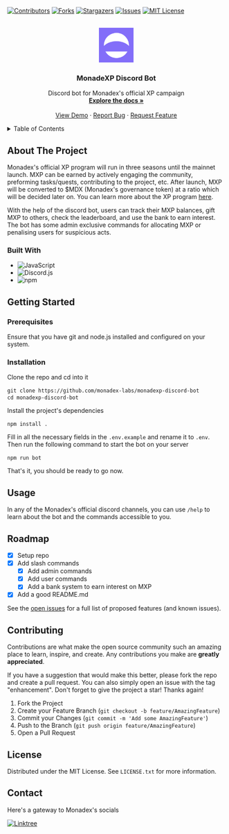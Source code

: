 <!-- PROJECT SHIELDS -->
[![Contributors][contributors-shield]][contributors-url]
[![Forks][forks-shield]][forks-url]
[![Stargazers][stars-shield]][stars-url]
[![Issues][issues-shield]][issues-url]
[![MIT License][license-shield]][license-url]


<!-- PROJECT LOGO -->
<br />
<div align="center">
  <a href="https://github.com/monadex-labs/monadexp-discord-bot">
    <img src="./src/assets/monadexLogo.png" alt="Logo" width="80">
  </a>

  <h3 align="center">MonadeXP Discord Bot</h3>

  <p align="center">
    Discord bot for Monadex's official XP campaign
    <br />
    <a href="https://monadex.gitbook.io/monadex/features/monadexp-campaign"><strong>Explore the docs »</strong></a>
    <br />
    <br />
    <a href="https://discord.gg/gUG5fhF69D">View Demo</a>
    ·
    <a href="https://github.com/monadex-labs/monadexp-discord-bot/issues/new?labels=bug&template=bug-report---.md">Report Bug</a>
    ·
    <a href="https://github.com/monadex-labs/monadexp-discord-bot/issues/new?labels=enhancement&template=feature-request---.md">Request Feature</a>
  </p>
</div>


<!-- TABLE OF CONTENTS -->
<details>
  <summary>Table of Contents</summary>
  <ol>
    <li>
      <a href="#about-the-project">About The Project</a>
      <ul>
        <li><a href="#built-with">Built With</a></li>
      </ul>
    </li>
    <li>
      <a href="#getting-started">Getting Started</a>
      <ul>
        <li><a href="#prerequisites">Prerequisites</a></li>
        <li><a href="#installation">Installation</a></li>
      </ul>
    </li>
    <li><a href="#usage">Usage</a></li>
    <li><a href="#roadmap">Roadmap</a></li>
    <li><a href="#contributing">Contributing</a></li>
    <li><a href="#license">License</a></li>
    <li><a href="#contact">Contact</a></li>
  </ol>
</details>


<!-- ABOUT THE PROJECT -->
## About The Project

Monadex's official XP program will run in three seasons until the mainnet launch. MXP can be earned by actively engaging the community, preforming tasks/quests, contributing to the project, etc. After launch, MXP will be converted to $MDX (Monadex's governance token) at a ratio which will be decided later on. You can learn more about the XP program [here](https://monadex.gitbook.io/monadex/features/monadexp-campaign).

With the help of the discord bot, users can track their MXP balances, gift MXP to others, check the leaderboard, and use the bank to earn interest. The bot has some admin exclusive commands for allocating MXP or penalising users for suspicious acts.


### Built With

- ![JavaScript][javascript-url]
- ![Discord.js](https://img.shields.io/badge/-DISCORD.JS-%235865F2.svg?style=for-the-badge)
- ![npm][npm-url]


<!-- GETTING STARTED -->
## Getting Started

### Prerequisites

Ensure that you have git and node.js installed and configured on your system. 

### Installation

Clone the repo and cd into it

```shell
git clone https://github.com/monadex-labs/monadexp-discord-bot
cd monadexp-discord-bot
```

Install the project's dependencies

```shell
npm install .
```

Fill in all the necessary fields in the `.env.example` and rename it to `.env`. Then run the following command to start the bot on your server

```shell
npm run bot
```

That's it, you should be ready to go now.


<!-- USAGE EXAMPLES -->
## Usage

In any of the Monadex's official discord channels, you can use `/help` to learn about the bot and the commands accessible to you.


<!-- ROADMAP -->
## Roadmap

- [x] Setup repo
- [x] Add slash commands
  - [x] Add admin commands
  - [x] Add user commands
  - [x] Add a bank system to earn interest on MXP
- [x] Add a good README.md

See the [open issues](https://github.com/monadex-labs/monadexp-discord-bot/issues) for a full list of proposed features (and known issues).


<!-- CONTRIBUTING -->
## Contributing

Contributions are what make the open source community such an amazing place to learn, inspire, and create. Any contributions you make are **greatly appreciated**.

If you have a suggestion that would make this better, please fork the repo and create a pull request. You can also simply open an issue with the tag "enhancement".
Don't forget to give the project a star! Thanks again!

1. Fork the Project
2. Create your Feature Branch (`git checkout -b feature/AmazingFeature`)
3. Commit your Changes (`git commit -m 'Add some AmazingFeature'`)
4. Push to the Branch (`git push origin feature/AmazingFeature`)
5. Open a Pull Request


<!-- LICENSE -->
## License

Distributed under the MIT License. See `LICENSE.txt` for more information.


<!-- CONTACT -->
## Contact

Here's a gateway to Monadex's socials

[![Linktree](https://img.shields.io/badge/linktree-1de9b6?style=for-the-badge&logo=linktree&logoColor=white)](https://linktr.ee/Monadex)


<!-- MARKDOWN LINKS & IMAGES -->
[contributors-shield]: https://img.shields.io/github/contributors/monadex-labs/monadexp-discord-bot.svg?style=for-the-badge
[contributors-url]: https://github.com/monadex-labs/monadexp-discord-bot/graphs/contributors
[forks-shield]: https://img.shields.io/github/forks/monadex-labs/monadexp-discord-bot.svg?style=for-the-badge
[forks-url]: https://github.com/monadex-labs/monadexp-discord-bot/network/members
[stars-shield]: https://img.shields.io/github/stars/monadex-labs/monadexp-discord-bot.svg?style=for-the-badge
[stars-url]: https://github.com/monadex-labs/monadexp-discord-bot/stargazers
[issues-shield]: https://img.shields.io/github/issues/monadex-labs/monadexp-discord-bot.svg?style=for-the-badge
[issues-url]: https://github.com/monadex-labs/monadexp-discord-bot/issues
[license-shield]: https://img.shields.io/github/license/monadex-labs/monadexp-discord-bot.svg?style=for-the-badge
[license-url]: https://github.com/monadex-labs/monadexp-discord-bot/blob/master/LICENSE.txt
[javascript-url]: https://img.shields.io/badge/Javascript-%23323330.svg?style=for-the-badge&logo=javascript&logoColor=%23F7DF1E
[npm-url]: https://img.shields.io/badge/-npm-CB3837?logo=npm&logoColor=white&style=for-the-badge
[linktree-url]: https://linktr.ee/